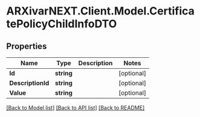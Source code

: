 # ARXivarNEXT.Client.Model.CertificatePolicyChildInfoDTO
## Properties

Name | Type | Description | Notes
------------ | ------------- | ------------- | -------------
**Id** | **string** |  | [optional] 
**DescriptionId** | **string** |  | [optional] 
**Value** | **string** |  | [optional] 

[[Back to Model list]](../README.md#documentation-for-models) [[Back to API list]](../README.md#documentation-for-api-endpoints) [[Back to README]](../README.md)

